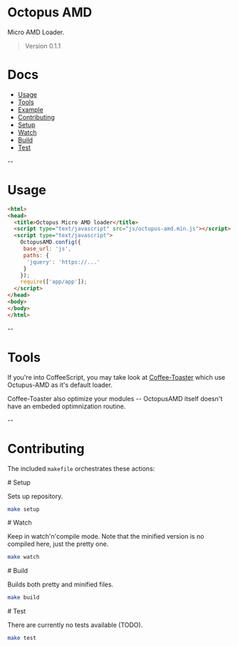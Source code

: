 # Octopus AMD

Micro AMD Loader.
> Version 0.1.1

# Docs

 - [Usage](#usage)
 - [Tools](#tools)
 - [Example](https://github.com/serpentem/octopus-amd/tree/master/example)
 - [Contributing](#contributing)
  - [Setup](#setup)
  - [Watch](#watch)
  - [Build](#build)
  - [Test](#test)

--
<a name="usage"/>
# Usage

````html
<html>
<head>
  <title>Octopus Micro AMD loader</title>
  <script type="text/javascript" src="js/octupus-amd.min.js"></script>
  <script type="text/javascript">
    OctopusAMD.config({
     base_url: 'js',
     paths: {
      'jquery': 'https://...'
     }
    });
    require(['app/app']);
  </script>
</head>
<body>
</body>
</html>
````

--
<a name="tools"/>
# Tools

If you're into CoffeeScript, you may take look at [Coffee-Toaster](#http://github.com/serpentem/coffee-toaster) which use Octupus-AMD as it's default loader.

Coffee-Toaster also optimize your modules -- OctopusAMD itself doesn't have an embeded optimnization routine.

--
<a name="contributing">
# Contributing

The included `makefile` orchestrates these actions:

<a name="setup">
# Setup

Sets up repository.

````bash
make setup
````

<a name="watch">
# Watch

Keep in watch'n'compile mode.
Note that the minified version is no compiled here, just the pretty one.

````bash
make watch
````

<a name="build">
# Build

Builds both pretty and minified files.

````bash
make build
````

<a name="test">
# Test

There are currently no tests available (TODO).

````bash
make test
````